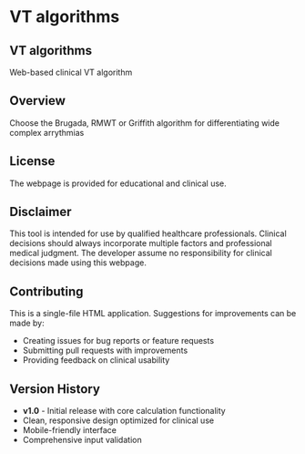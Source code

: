 
# VT algorithms

## VT algorithms
Web-based clinical VT algorithm

## Overview

Choose the Brugada, RMWT or Griffith algorithm for differentiating wide complex arrythmias

## License

The webpage is provided for educational and clinical use. 

## Disclaimer

This tool is intended for use by qualified healthcare professionals. Clinical decisions should always incorporate multiple factors and professional medical judgment. The developer assume no responsibility for clinical decisions made using this webpage.

## Contributing

This is a single-file HTML application. Suggestions for improvements can be made by:
- Creating issues for bug reports or feature requests
- Submitting pull requests with improvements
- Providing feedback on clinical usability

## Version History

- **v1.0** - Initial release with core calculation functionality
- Clean, responsive design optimized for clinical use
- Mobile-friendly interface
- Comprehensive input validation



